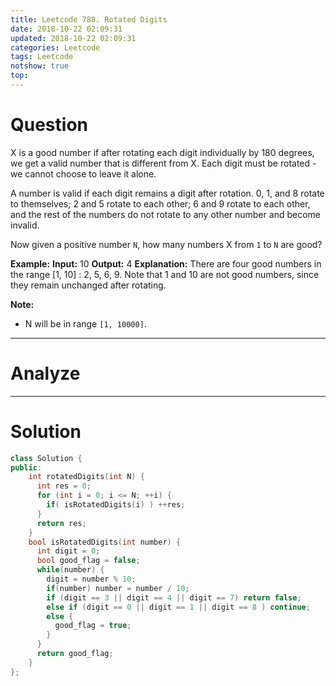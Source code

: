 ```yaml
---
title: Leetcode 788. Rotated Digits
date: 2018-10-22 02:09:31
updated: 2018-10-22 02:09:31
categories: Leetcode
tags: Leetcode
notshow: true
top:
---
```


# Question

X is a good number if after rotating each digit individually by 180 degrees, we get a valid number that is different from X. Each digit must be rotated - we cannot choose to leave it alone.

A number is valid if each digit remains a digit after rotation. 0, 1, and 8 rotate to themselves; 2 and 5 rotate to each other; 6 and 9 rotate to each other, and the rest of the numbers do not rotate to any other number and become invalid.

Now given a positive number  `N`, how many numbers X from  `1`  to  `N`  are good?

**Example:**
**Input:** 10
**Output:** 4
**Explanation:** 
There are four good numbers in the range [1, 10] : 2, 5, 6, 9.
Note that 1 and 10 are not good numbers, since they remain unchanged after rotating.

**Note:**

- N will be in range  `[1, 10000]`.

<!--more-->

-------

# Analyze

<!-- TODO: Add the info for this question. -->

--------

# Solution

```cpp
class Solution {
public:
    int rotatedDigits(int N) {
      int res = 0;
      for (int i = 0; i <= N; ++i) {
        if( isRotatedDigits(i) ) ++res;
      }
      return res;
    }
    bool isRotatedDigits(int number) {
      int digit = 0;
      bool good_flag = false;
      while(number) {
        digit = number % 10;
        if(number) number = number / 10; 
        if (digit == 3 || digit == 4 || digit == 7) return false;
        else if (digit == 0 || digit == 1 || digit == 8 ) continue;
        else {
          good_flag = true;
        }
      }
      return good_flag;
    }
};
```